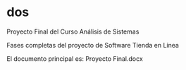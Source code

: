 ﻿# dos
Proyecto Final del Curso Análisis de Sistemas

Fases completas del proyecto de Software Tienda en Línea

El documento principal es: Proyecto Final.docx
